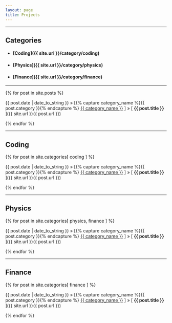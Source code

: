 ```yaml
---
layout: page
title: Projects
---
```

-----

<h2>Categories</h2>

* #### [Coding]({{ site.url }}/category/coding)
* #### [Physics]({{ site.url }}/category/physics)
* #### [Finance]({{ site.url }}/category/finance)

-----  

{% for post in site.posts %}

{{ post.date | date_to_string }} » [{% capture category_name %}{{ post.category }}{% endcapture %} <a href="/category/{{ category_name }}">{{ category_name }}</a> ] » [ **{{ post.title }}** ]({{ site.url }}{{ post.url }}) 

{% endfor %}


-----  

<h2>Coding</h2>

{% for post in site.categories[ coding ] %}

{{ post.date | date_to_string }} » [{% capture category_name %}{{ post.category }}{% endcapture %} <a href="/category/{{ category_name }}">{{ category_name }}</a> ] » [ **{{ post.title }}** ]({{ site.url }}{{ post.url }}) 

{% endfor %}

-----  

<h2>Physics</h2>

{% for post in site.categories[ physics, finance ] %}

{{ post.date | date_to_string }} » [{% capture category_name %}{{ post.category }}{% endcapture %} <a href="/category/{{ category_name }}">{{ category_name }}</a> ] » [ **{{ post.title }}** ]({{ site.url }}{{ post.url }}) 

{% endfor %}

-----  

<h2>Finance</h2>

{% for post in site.categories[ finance ] %}

{{ post.date | date_to_string }} » [{% capture category_name %}{{ post.category }}{% endcapture %} <a href="/category/{{ category_name }}">{{ category_name }}</a> ] » [ **{{ post.title }}** ]({{ site.url }}{{ post.url }}) 

{% endfor %}